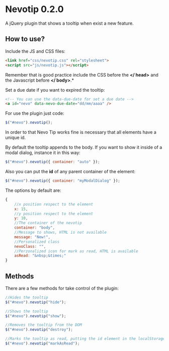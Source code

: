 Nevotip 0.2.0
================
A jQuery plugin that shows a tooltip when exist a new feature.


How to use?
-----------
Include the JS and CSS files:

```html
<link href="css/nevotip.css" rel="stylesheet">
<script src="js/nevotip.js"></script>
```
Remember that is good practice include the CSS before the **\</ head\>** and the Javascript before **\</ body\>**.*

Set a due date if you want to expired the tooltip:
```html
<!-- You can use the data-due-date for set a due date -->
<a id="nevo" data-nevo-due-date="dd/mm/aaaa" />
```
For use the plugin just code:
```javascript
$("#nevo").nevotip();
```
In order to that Nevo Tip works fine is necessary that all elements have a unique id.

By default the tooltip appends to the body. If you want to show it inside of a modal dialog, instance it in this way:
```javascript
$("#nevo").nevotip({ container: "auto" });
```
Also you can put the **id** of any parent container of the element:
```javascript
$("#nevo").nevotip({ container: "myModalDialog" });
```

The options by default are:
```javascript
{
	//x position respect to the element
	x: 15,
	//y position respect to the element
	y: 10,
	//The container of the nevotip
	container: "body",
	//Message to shows, HTML is not available
	message: "New!",
	//Personalized class
	nevoClass: "",
	//Perzonalized icon for mark as read, HTML is available
	asRead: "&nbsp;&times;"
}
```

Methods
-------
There are a few methods for take control of the plugin:

```javascript
//Hides the tooltip
$("#nevo").nevotip("hide");

//Shows the tooltip
$("#nevo").nevotip("show");

//Removes the tooltip from the DOM
$("#nevo").nevotip("destroy");

//Marks the tooltip as read, putting the id element in the localStorage
$("#nevo").nevotip("markAsRead");
```
